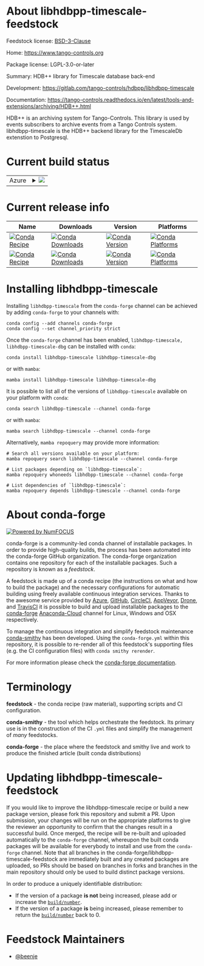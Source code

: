 About libhdbpp-timescale-feedstock
==================================

Feedstock license: [BSD-3-Clause](https://github.com/conda-forge/libhdbpp-timescale-feedstock/blob/main/LICENSE.txt)

Home: https://www.tango-controls.org

Package license: LGPL-3.0-or-later

Summary: HDB++ library for Timescale database back-end

Development: https://gitlab.com/tango-controls/hdbpp/libhdbpp-timescale

Documentation: https://tango-controls.readthedocs.io/en/latest/tools-and-extensions/archiving/HDB++.html

HDB++ is an archiving system for Tango-Controls.
This library is used by events subscribers to archive events from a Tango Controls system.
libhdbpp-timescale is the HDB++ backend library for the TimescaleDb extenstion to Postgresql.


Current build status
====================


<table>
    
  <tr>
    <td>Azure</td>
    <td>
      <details>
        <summary>
          <a href="https://dev.azure.com/conda-forge/feedstock-builds/_build/latest?definitionId=17724&branchName=main">
            <img src="https://dev.azure.com/conda-forge/feedstock-builds/_apis/build/status/libhdbpp-timescale-feedstock?branchName=main">
          </a>
        </summary>
        <table>
          <thead><tr><th>Variant</th><th>Status</th></tr></thead>
          <tbody><tr>
              <td>linux_64_cpptango9.3</td>
              <td>
                <a href="https://dev.azure.com/conda-forge/feedstock-builds/_build/latest?definitionId=17724&branchName=main">
                  <img src="https://dev.azure.com/conda-forge/feedstock-builds/_apis/build/status/libhdbpp-timescale-feedstock?branchName=main&jobName=linux&configuration=linux%20linux_64_cpptango9.3" alt="variant">
                </a>
              </td>
            </tr><tr>
              <td>linux_64_cpptango9.4</td>
              <td>
                <a href="https://dev.azure.com/conda-forge/feedstock-builds/_build/latest?definitionId=17724&branchName=main">
                  <img src="https://dev.azure.com/conda-forge/feedstock-builds/_apis/build/status/libhdbpp-timescale-feedstock?branchName=main&jobName=linux&configuration=linux%20linux_64_cpptango9.4" alt="variant">
                </a>
              </td>
            </tr><tr>
              <td>linux_64_cpptango9.5</td>
              <td>
                <a href="https://dev.azure.com/conda-forge/feedstock-builds/_build/latest?definitionId=17724&branchName=main">
                  <img src="https://dev.azure.com/conda-forge/feedstock-builds/_apis/build/status/libhdbpp-timescale-feedstock?branchName=main&jobName=linux&configuration=linux%20linux_64_cpptango9.5" alt="variant">
                </a>
              </td>
            </tr>
          </tbody>
        </table>
      </details>
    </td>
  </tr>
</table>

Current release info
====================

| Name | Downloads | Version | Platforms |
| --- | --- | --- | --- |
| [![Conda Recipe](https://img.shields.io/badge/recipe-libhdbpp--timescale-green.svg)](https://anaconda.org/conda-forge/libhdbpp-timescale) | [![Conda Downloads](https://img.shields.io/conda/dn/conda-forge/libhdbpp-timescale.svg)](https://anaconda.org/conda-forge/libhdbpp-timescale) | [![Conda Version](https://img.shields.io/conda/vn/conda-forge/libhdbpp-timescale.svg)](https://anaconda.org/conda-forge/libhdbpp-timescale) | [![Conda Platforms](https://img.shields.io/conda/pn/conda-forge/libhdbpp-timescale.svg)](https://anaconda.org/conda-forge/libhdbpp-timescale) |
| [![Conda Recipe](https://img.shields.io/badge/recipe-libhdbpp--timescale--dbg-green.svg)](https://anaconda.org/conda-forge/libhdbpp-timescale-dbg) | [![Conda Downloads](https://img.shields.io/conda/dn/conda-forge/libhdbpp-timescale-dbg.svg)](https://anaconda.org/conda-forge/libhdbpp-timescale-dbg) | [![Conda Version](https://img.shields.io/conda/vn/conda-forge/libhdbpp-timescale-dbg.svg)](https://anaconda.org/conda-forge/libhdbpp-timescale-dbg) | [![Conda Platforms](https://img.shields.io/conda/pn/conda-forge/libhdbpp-timescale-dbg.svg)](https://anaconda.org/conda-forge/libhdbpp-timescale-dbg) |

Installing libhdbpp-timescale
=============================

Installing `libhdbpp-timescale` from the `conda-forge` channel can be achieved by adding `conda-forge` to your channels with:

```
conda config --add channels conda-forge
conda config --set channel_priority strict
```

Once the `conda-forge` channel has been enabled, `libhdbpp-timescale, libhdbpp-timescale-dbg` can be installed with `conda`:

```
conda install libhdbpp-timescale libhdbpp-timescale-dbg
```

or with `mamba`:

```
mamba install libhdbpp-timescale libhdbpp-timescale-dbg
```

It is possible to list all of the versions of `libhdbpp-timescale` available on your platform with `conda`:

```
conda search libhdbpp-timescale --channel conda-forge
```

or with `mamba`:

```
mamba search libhdbpp-timescale --channel conda-forge
```

Alternatively, `mamba repoquery` may provide more information:

```
# Search all versions available on your platform:
mamba repoquery search libhdbpp-timescale --channel conda-forge

# List packages depending on `libhdbpp-timescale`:
mamba repoquery whoneeds libhdbpp-timescale --channel conda-forge

# List dependencies of `libhdbpp-timescale`:
mamba repoquery depends libhdbpp-timescale --channel conda-forge
```


About conda-forge
=================

[![Powered by
NumFOCUS](https://img.shields.io/badge/powered%20by-NumFOCUS-orange.svg?style=flat&colorA=E1523D&colorB=007D8A)](https://numfocus.org)

conda-forge is a community-led conda channel of installable packages.
In order to provide high-quality builds, the process has been automated into the
conda-forge GitHub organization. The conda-forge organization contains one repository
for each of the installable packages. Such a repository is known as a *feedstock*.

A feedstock is made up of a conda recipe (the instructions on what and how to build
the package) and the necessary configurations for automatic building using freely
available continuous integration services. Thanks to the awesome service provided by
[Azure](https://azure.microsoft.com/en-us/services/devops/), [GitHub](https://github.com/),
[CircleCI](https://circleci.com/), [AppVeyor](https://www.appveyor.com/),
[Drone](https://cloud.drone.io/welcome), and [TravisCI](https://travis-ci.com/)
it is possible to build and upload installable packages to the
[conda-forge](https://anaconda.org/conda-forge) [Anaconda-Cloud](https://anaconda.org/)
channel for Linux, Windows and OSX respectively.

To manage the continuous integration and simplify feedstock maintenance
[conda-smithy](https://github.com/conda-forge/conda-smithy) has been developed.
Using the ``conda-forge.yml`` within this repository, it is possible to re-render all of
this feedstock's supporting files (e.g. the CI configuration files) with ``conda smithy rerender``.

For more information please check the [conda-forge documentation](https://conda-forge.org/docs/).

Terminology
===========

**feedstock** - the conda recipe (raw material), supporting scripts and CI configuration.

**conda-smithy** - the tool which helps orchestrate the feedstock.
                   Its primary use is in the construction of the CI ``.yml`` files
                   and simplify the management of *many* feedstocks.

**conda-forge** - the place where the feedstock and smithy live and work to
                  produce the finished article (built conda distributions)


Updating libhdbpp-timescale-feedstock
=====================================

If you would like to improve the libhdbpp-timescale recipe or build a new
package version, please fork this repository and submit a PR. Upon submission,
your changes will be run on the appropriate platforms to give the reviewer an
opportunity to confirm that the changes result in a successful build. Once
merged, the recipe will be re-built and uploaded automatically to the
`conda-forge` channel, whereupon the built conda packages will be available for
everybody to install and use from the `conda-forge` channel.
Note that all branches in the conda-forge/libhdbpp-timescale-feedstock are
immediately built and any created packages are uploaded, so PRs should be based
on branches in forks and branches in the main repository should only be used to
build distinct package versions.

In order to produce a uniquely identifiable distribution:
 * If the version of a package **is not** being increased, please add or increase
   the [``build/number``](https://docs.conda.io/projects/conda-build/en/latest/resources/define-metadata.html#build-number-and-string).
 * If the version of a package **is** being increased, please remember to return
   the [``build/number``](https://docs.conda.io/projects/conda-build/en/latest/resources/define-metadata.html#build-number-and-string)
   back to 0.

Feedstock Maintainers
=====================

* [@beenje](https://github.com/beenje/)

